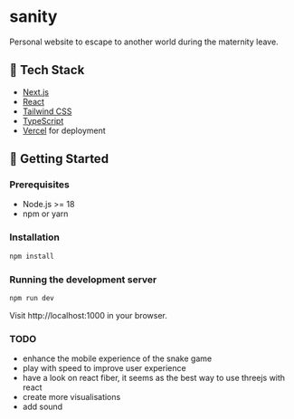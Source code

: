 # sanity

Personal website to escape to another world during the maternity leave.

## 🧪 Tech Stack

- [Next.js](https://nextjs.org/)
- [React](https://reactjs.org/)
- [Tailwind CSS](https://tailwindcss.com/)
- [TypeScript](https://www.typescriptlang.org/) 
- [Vercel](https://vercel.com/) for deployment

## 🚀 Getting Started

### Prerequisites

- Node.js >= 18
- npm or yarn

### Installation

```bash
npm install
```

### Running the development server

```bash
npm run dev
```
Visit http://localhost:1000 in your browser.

### TODO
- enhance the mobile experience of the snake game
- play with speed to improve user experience
- have a look on react fiber, it seems as the best way to use threejs with react
- create more visualisations 
- add sound
